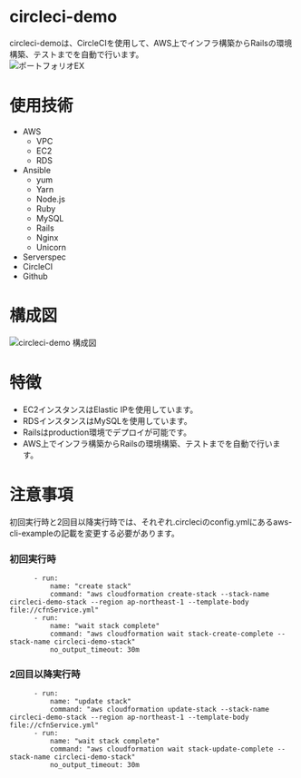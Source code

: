 # circleci-demo
circleci-demoは、CircleCIを使用して、AWS上でインフラ構築からRailsの環境構築、テストまでを自動で行います。  
![ポートフォリオEX](https://user-images.githubusercontent.com/95961416/157727490-eeced343-8f4d-4e0c-8870-29de0c3478ba.gif)  
# 使用技術
- AWS
  - VPC
  - EC2
  - RDS
- Ansible
  - yum
  - Yarn
  - Node.js
  - Ruby
  - MySQL
  - Rails
  - Nginx
  - Unicorn
- Serverspec 
- CircleCI
- Github
# 構成図
![circleci-demo 構成図](https://user-images.githubusercontent.com/95961416/151158772-36907eb6-211d-429a-a205-37d9bb79c3b1.png)
# 特徴
- EC2インスタンスはElastic IPを使用しています。
- RDSインスタンスはMySQLを使用しています。
- Railsはproduction環境でデプロイが可能です。
- AWS上でインフラ構築からRailsの環境構築、テストまでを自動で行います。
# 注意事項
初回実行時と2回目以降実行時では、それぞれ.circleciのconfig.ymlにあるaws-cli-exampleの記載を変更する必要があります。  
### 初回実行時  
```
      - run:
          name: "create stack"
          command: "aws cloudformation create-stack --stack-name circleci-demo-stack --region ap-northeast-1 --template-body file://cfnService.yml"
      - run:
          name: "wait stack complete"
          command: "aws cloudformation wait stack-create-complete --stack-name circleci-demo-stack"
          no_output_timeout: 30m
```  
### 2回目以降実行時  
```
      - run:
          name: "update stack"
          command: "aws cloudformation update-stack --stack-name circleci-demo-stack --region ap-northeast-1 --template-body file://cfnService.yml"
      - run:
          name: "wait stack complete"
          command: "aws cloudformation wait stack-update-complete --stack-name circleci-demo-stack"
          no_output_timeout: 30m
```

